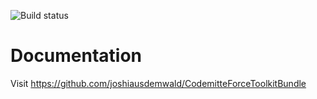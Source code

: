![Build status](https://api.travis-ci.org/joshiausdemwald/Force.com-Toolkit-for-PHP-5.3.png?branch=master)

Documentation
=============
Visit https://github.com/joshiausdemwald/CodemitteForceToolkitBundle